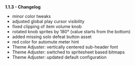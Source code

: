 **1.1.3 - Changelog**
- minor color tweaks
- adjusted global play cursor visibility
- fixed clipping of item volume knob
- rotated knob sprites by 180° (value starts from the bottom)
- added missing solo defeat button asset
- red color for automute meter hint
- Theme Adjuster: vertically centered sub-header font
- Theme Adjuster: switched to spritesheet based bitmaps
- Theme Adjuster: updated default configuration
